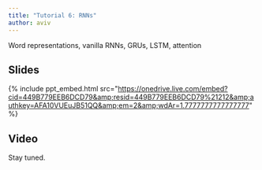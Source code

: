 ```yaml
---
title: "Tutorial 6: RNNs"
author: aviv
---
```


Word representations, vanilla RNNs, GRUs, LSTM, attention

## Slides

{% include ppt_embed.html
src="https://onedrive.live.com/embed?cid=449B779EEB6DCD79&amp;resid=449B779EEB6DCD79%21212&amp;authkey=AFA10VUEuJB51QQ&amp;em=2&amp;wdAr=1.7777777777777777" %}

## Video

Stay tuned.
